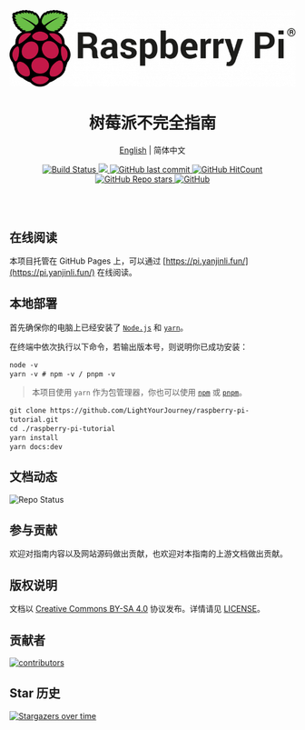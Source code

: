 <!--suppress HtmlDeprecatedAttribute -->
<p align="center">
  <a href="https://pi.yanjinli.fun/">
    <img alt="logo" src="./docs/public/images/og.png"/>
  </a>
</p>

<h1 align="center"><strong>树莓派不完全指南</strong></h1>

<div align="center">

[English](./README.md) | 简体中文

</div>

<p align="center">
  <a
    href="https://actions-badge.atrox.dev/LightYourJourney/raspberry-pi-tutorial/goto?ref=main"
   >
    <img
      alt="Build Status"
      src="https://img.shields.io/endpoint.svg?url=https%3A%2F%2Factions-badge.atrox.dev%2FLightYourJourney%2Fraspberry-pi-tutorial%2Fbadge%3Fref%3Dmain&style=flat"
    />
  </a>
  <a
    href="https://hits.seeyoufarm.com"
  >
    <img
      src="https://hits.seeyoufarm.com/api/count/incr/badge.svg?url=https%3A%2F%2Fgithub.com%2FLightYourJourney%2Fraspberry-pi-tutorial&count_bg=%2379C83D&title_bg=%23555555&icon=&icon_color=%23E7E7E7&title=hits&edge_flat=false"
    />
  </a>
  <a
    href="https://github.com/LightYourJourney/raspberry-pi-tutorial"
    target="_blank"
    rel="noopener noreferrer"
  >
    <img
      alt="GitHub last commit"
      src="https://img.shields.io/github/last-commit/LightYourJourney/raspberry-pi-tutorial"
    />
  </a>
  </a>
  <a
    href="https://github.com/LightYourJourney/raspberry-pi-tutorial"
    target="_blank"
    rel="noopener noreferrer"
  >
    <img
      alt="GitHub HitCount"
      src="https://views.whatilearened.today/views/github/LightYourJourney/raspberry-pi-tutorial.svg"
    />
  </a>
  <a
    href="https://github.com/LightYourJourney/raspberry-pi-tutorial"
    target="_blank"
    rel="noopener noreferrer"
  >
    <img
      alt="GitHub Repo stars"
      src="https://img.shields.io/github/stars/LightYourJourney/raspberry-pi-tutorial?style=social"
    />
  </a>
  <a
    href="https://github.com/LightYourJourney/raspberry-pi-tutorial/blob/main/LICENSE"
    target="_blank"
    rel="noopener noreferrer"
  >
    <img
      alt="GitHub"
      src="https://img.shields.io/github/license/LightYourJourney/raspberry-pi-tutorial"
    >
  </a>
</p>

<div align="center">
<img src="https://cdn.jsdelivr.net/gh/eryajf/tu@main/img/image_20240420_214408.gif" width="800"  height="3">
</div><br>

## 在线阅读

本项目托管在 GitHub Pages 上，可以通过 [https://pi.yanjinli.fun/](https://pi.yanjinli.fun/) 在线阅读。

## 本地部署

首先确保你的电脑上已经安装了 [`Node.js`](https://nodejs.org/zh-cn) 和 [`yarn`](https://yarnpkg.com/)。

在终端中依次执行以下命令，若输出版本号，则说明你已成功安装：

```shell
node -v
yarn -v # npm -v / pnpm -v
```

> 本项目使用 `yarn` 作为包管理器，你也可以使用 [`npm`](https://www.npmjs.com/) 或 [`pnpm`](https://pnpm.io/)。

```shell
git clone https://github.com/LightYourJourney/raspberry-pi-tutorial.git
cd ./raspberry-pi-tutorial
yarn install
yarn docs:dev
```

## 文档动态

![Repo Status](https://repobeats.axiom.co/api/embed/d88459e6f9f5ecc79739bd3c53c3b4bd577fa2e5.svg)

## 参与贡献

欢迎对指南内容以及网站源码做出贡献，也欢迎对本指南的上游文档做出贡献。

## 版权说明

文档以 [Creative Commons BY-SA 4.0](https://creativecommons.org/licenses/by-sa/4.0/) 协议发布。详情请见 [LICENSE](https://github.com/LightYourJourney/raspberry-pi-tutorial/blob/main/LICENSE)。

## 贡献者

<a href="https://github.com/LightYourJourney/raspberry-pi-tutorial/graphs/contributors">
  <img src="https://contrib.rocks/image?repo=LightYourJourney/raspberry-pi-tutorial" alt="contributors"/>
</a>

## Star 历史

[![Stargazers over time](https://starchart.cc/LightYourJourney/raspberry-pi-tutorial.svg?variant=adaptive)](https://starchart.cc/LightYourJourney/raspberry-pi-tutorial)
